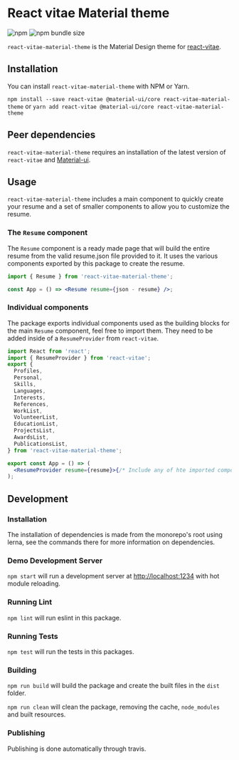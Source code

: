 # React vitae Material theme

![npm](https://img.shields.io/npm/v/react-vitae-material-theme.svg) ![npm bundle size](https://img.shields.io/bundlephobia/minzip/react-vitae-material-theme.svg)

`react-vitae-material-theme` is the Material Design theme for [react-vitae](https://github.com/Minivera/react-vitae).

## Installation

You can install `react-vitae-material-theme` with NPM or Yarn.

`npm install --save react-vitae @material-ui/core react-vitae-material-theme` or `yarn add react-vitae @material-ui/core react-vitae-material-theme`

## Peer dependencies

`react-vitae-material-theme` requires an installation of the latest version of `react-vitae` and [Material-ui](https://material-ui.com/getting-started/installation/).

## Usage

`react-vitae-material-theme` includes a main component to quickly create your resume and a set of smaller components to allow you to customize the resume.

### The `Resume` component

The `Resume` component is a ready made page that will build the entire resume from the valid resume.json file provided to it. It uses the various components exported by this package to create the resume.

```jsx harmony
import { Resume } from 'react-vitae-material-theme';

const App = () => <Resume resume={json - resume} />;
```

### Individual components

The package exports individual components used as the building blocks for the main `Resume` component, feel free to import them. They need to be added inside of a `ResumeProvider` from `react-vitae`.

```jsx harmony
import React from 'react';
import { ResumeProvider } from 'react-vitae';
export {
  Profiles,
  Personal,
  Skills,
  Languages,
  Interests,
  References,
  WorkList,
  VolunteerList,
  EducationList,
  ProjectsList,
  AwardsList,
  PublicationsList,
} from 'react-vitae-material-theme';

export const App = () => (
  <ResumeProvider resume={resume}>{/* Include any of hte imported components here */}</ResumeProvider>
);
```

## Development

### Installation

The installation of dependencies is made from the monorepo's root using lerna, see the commands there for more information on dependencies.

### Demo Development Server

`npm start` will run a development server at [http://localhost:1234](http://localhost:1234) with hot module reloading.

### Running Lint

`npm lint` will run eslint in this package.

### Running Tests

`npm test` will run the tests in this packages.

### Building

`npm run build` will build the package and create the built files in the `dist` folder.

`npm run clean` will clean the package, removing the cache, `node_modules` and built resources.

### Publishing

Publishing is done automatically through travis.
